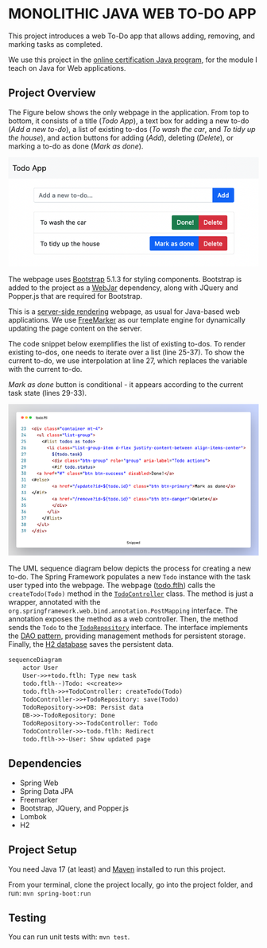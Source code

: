 # MONOLITHIC JAVA WEB TO-DO APP
This project introduces a web To-Do app that allows adding, removing, and marking tasks as completed. 

We use this project in the [online certification Java program](http://pos-graduacao-ead.cp.utfpr.edu.br/java/), for the module I teach on Java for Web applications.

## Project Overview
The Figure below shows the only webpage in the application. From top to bottom, it consists of a title (_Todo App_), a text box for adding a new to-do (_Add a new to-do_), a list of existing to-dos (_To wash the car_, and _To tidy up the house_), and action buttons for adding (_Add_), deleting (_Delete_), or marking a to-do as done (_Mark as done_).

<img src="./src/main/resources/static/todo-web.png" />

The webpage uses [Bootstrap](https://getbootstrap.com) 5.1.3 for styling components. Bootstrap is added to the project as a [WebJar](https://www.webjars.org) dependency, along with JQuery and Popper.js that are required for Bootstrap. 

This is a [server-side rendering](https://www.heavy.ai/technical-glossary/server-side-rendering) webpage, as usual for Java-based web applications. We use [FreeMarker](https://freemarker.apache.org) as our template engine for dynamically updating the page content on the server.

The code snippet below exemplifies the list of existing to-dos. To render existing to-dos, one needs to iterate over a list (line 25-37). To show the current to-do, we use interpolation at line 27, which replaces the variable with the current to-do. 

_Mark as done_ button is conditional - it appears according to the current task state (lines 29-33).  

<img src="./src/main/resources/static/freemarker.png" />

The UML sequence diagram below depicts the process for creating a new to-do. The Spring Framework populates a new `Todo` instance with the task user typed into the webpage. The webpage ([todo.ftlh](./src/main/resources/templates/todo.ftlh)) calls the `createTodo(Todo)` method in the [`TodoController`](./src/main/java/com/example/demo/TodoController.java) class. The method is just a wrapper, annotated with the `org.springframework.web.bind.annotation.PostMapping` interface. The annotation exposes the method as a web controller. Then, the method sends the `Todo` to the [`TodoRepository`](./src/main/java/com/example/demo/TodoRepository.java) interface. The interface implements the [DAO pattern](http://www.corej2eepatterns.com/DataAccessObject.htm), providing management methods for persistent storage. Finally, the [H2 database](https://www.h2database.com/html/main.html) saves the persistent data.

```mermaid
sequenceDiagram
    actor User
    User->>+todo.ftlh: Type new task
    todo.ftlh--)Todo: <<create>>
    todo.ftlh->>+TodoController: createTodo(Todo)
    TodoController->>+TodoRepository: save(Todo)
    TodoRepository->>+DB: Persist data
    DB->>-TodoRepository: Done
    TodoRepository->>-TodoController: Todo
    TodoController->>-todo.ftlh: Redirect
    todo.ftlh->>-User: Show updated page
```

## Dependencies

- Spring Web
- Spring Data JPA
- Freemarker
- Bootstrap, JQuery, and Popper.js
- Lombok
- H2

## Project Setup
You need Java 17 (at least) and [Maven](https://maven.apache.org/download.cgi) installed to run this project.

From your terminal, clone the project locally, go into the project folder, and run: `mvn spring-boot:run`

## Testing
You can run unit tests with: `mvn test`.
